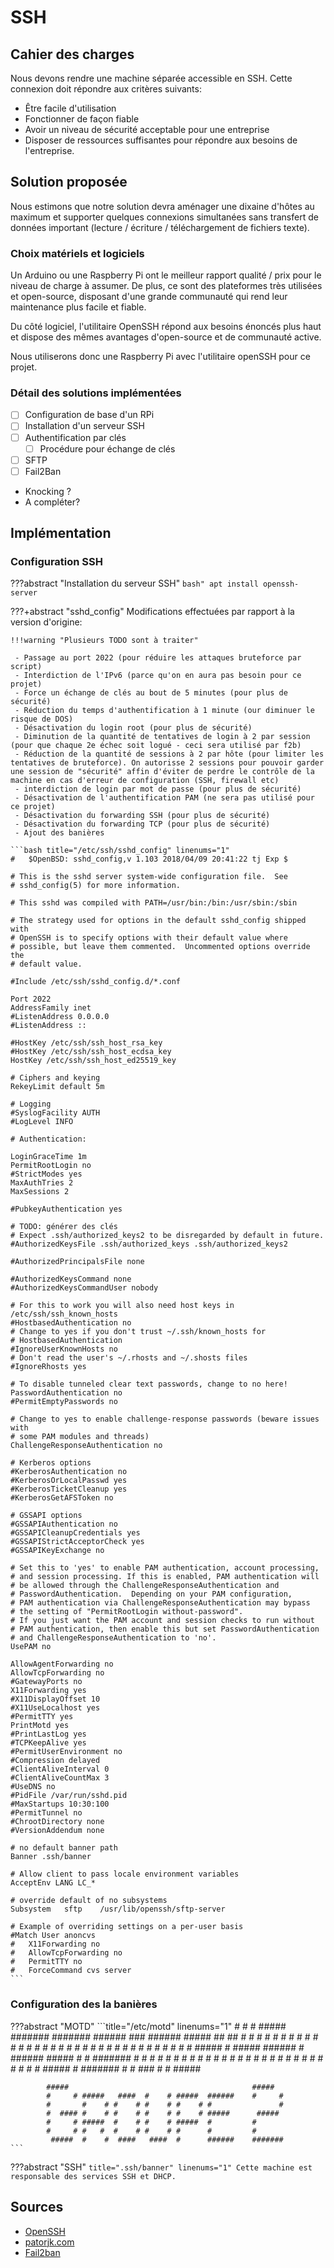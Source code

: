 # SSH

## Cahier des charges

Nous devons rendre une machine séparée accessible en SSH.
Cette connexion doit répondre aux critères suivants:

 - Être facile d'utilisation
 - Fonctionner de façon fiable
 - Avoir un niveau de sécurité acceptable pour une entreprise
 - Disposer de ressources suffisantes pour répondre aux besoins de l'entreprise.

## Solution proposée

Nous estimons que notre solution devra aménager une dixaine d'hôtes au maximum et supporter quelques connexions simultanées sans transfert de données important (lecture / écriture / téléchargement de fichiers texte).

### Choix matériels et logiciels

Un Arduino ou une Raspberry Pi ont le meilleur rapport qualité / prix pour le niveau de charge à assumer.
De plus, ce sont des plateformes très utilisées et open-source, disposant d'une grande communauté qui rend leur maintenance plus facile et fiable.

Du côté logiciel, l'utilitaire OpenSSH répond aux besoins énoncés plus haut et dispose des mêmes avantages d'open-source et de communauté active.

Nous utiliserons donc une Raspberry Pi avec l'utilitaire openSSH pour ce projet.

### Détail des solutions implémentées

 - [ ] Configuration de base d'un RPi
 - [ ] Installation d'un serveur SSH
 - [ ] Authentification par clés
     - [ ] Procédure pour échange de clés
 - [ ] SFTP
 - [ ] Fail2Ban
 - Knocking ?
 - A compléter?

## Implémentation

### Configuration SSH

???abstract "Installation du serveur SSH"
    ```bash"
    apt install openssh-server
    ```

???+abstract "sshd_config"
    Modifications effectuées par rapport à la version d'origine:

    !!!warning "Plusieurs TODO sont à traiter"

     - Passage au port 2022 (pour réduire les attaques bruteforce par script)
     - Interdiction de l'IPv6 (parce qu'on en aura pas besoin pour ce projet)
     - Force un échange de clés au bout de 5 minutes (pour plus de sécurité)
     - Réduction du temps d'authentification à 1 minute (our diminuer le risque de DOS)
     - Désactivation du login root (pour plus de sécurité)
     - Diminution de la quantité de tentatives de login à 2 par session (pour que chaque 2e échec soit logué - ceci sera utilisé par f2b)
     - Réduction de la quantité de sessions à 2 par hôte (pour limiter les tentatives de bruteforce). On autorisse 2 sessions pour pouvoir garder une session de "sécurité" affin d'éviter de perdre le contrôle de la machine en cas d'erreur de configuration (SSH, firewall etc)
     - interdiction de login par mot de passe (pour plus de sécurité)
     - Désactivation de l'authentification PAM (ne sera pas utilisé pour ce projet)
     - Désactivation du forwarding SSH (pour plus de sécurité)
     - Désactivation du forwarding TCP (pour plus de sécurité)
     - Ajout des banières

    ```bash title="/etc/ssh/sshd_config" linenums="1"
    #	$OpenBSD: sshd_config,v 1.103 2018/04/09 20:41:22 tj Exp $

    # This is the sshd server system-wide configuration file.  See
    # sshd_config(5) for more information.

    # This sshd was compiled with PATH=/usr/bin:/bin:/usr/sbin:/sbin

    # The strategy used for options in the default sshd_config shipped with
    # OpenSSH is to specify options with their default value where
    # possible, but leave them commented.  Uncommented options override the
    # default value.

    #Include /etc/ssh/sshd_config.d/*.conf

    Port 2022
    AddressFamily inet
    #ListenAddress 0.0.0.0
    #ListenAddress ::

    #HostKey /etc/ssh/ssh_host_rsa_key
    #HostKey /etc/ssh/ssh_host_ecdsa_key
    HostKey /etc/ssh/ssh_host_ed25519_key

    # Ciphers and keying
    RekeyLimit default 5m

    # Logging
    #SyslogFacility AUTH
    #LogLevel INFO

    # Authentication:

    LoginGraceTime 1m
    PermitRootLogin no
    #StrictModes yes
    MaxAuthTries 2
    MaxSessions 2

    #PubkeyAuthentication yes

    # TODO: générer des clés
    # Expect .ssh/authorized_keys2 to be disregarded by default in future.
    #AuthorizedKeysFile	.ssh/authorized_keys .ssh/authorized_keys2

    #AuthorizedPrincipalsFile none

    #AuthorizedKeysCommand none
    #AuthorizedKeysCommandUser nobody

    # For this to work you will also need host keys in /etc/ssh/ssh_known_hosts
    #HostbasedAuthentication no
    # Change to yes if you don't trust ~/.ssh/known_hosts for
    # HostbasedAuthentication
    #IgnoreUserKnownHosts no
    # Don't read the user's ~/.rhosts and ~/.shosts files
    #IgnoreRhosts yes

    # To disable tunneled clear text passwords, change to no here!
    PasswordAuthentication no
    #PermitEmptyPasswords no

    # Change to yes to enable challenge-response passwords (beware issues with
    # some PAM modules and threads)
    ChallengeResponseAuthentication no

    # Kerberos options
    #KerberosAuthentication no
    #KerberosOrLocalPasswd yes
    #KerberosTicketCleanup yes
    #KerberosGetAFSToken no

    # GSSAPI options
    #GSSAPIAuthentication no
    #GSSAPICleanupCredentials yes
    #GSSAPIStrictAcceptorCheck yes
    #GSSAPIKeyExchange no

    # Set this to 'yes' to enable PAM authentication, account processing,
    # and session processing. If this is enabled, PAM authentication will
    # be allowed through the ChallengeResponseAuthentication and
    # PasswordAuthentication.  Depending on your PAM configuration,
    # PAM authentication via ChallengeResponseAuthentication may bypass
    # the setting of "PermitRootLogin without-password".
    # If you just want the PAM account and session checks to run without
    # PAM authentication, then enable this but set PasswordAuthentication
    # and ChallengeResponseAuthentication to 'no'.
    UsePAM no

    AllowAgentForwarding no
    AllowTcpForwarding no
    #GatewayPorts no
    X11Forwarding yes
    #X11DisplayOffset 10
    #X11UseLocalhost yes
    #PermitTTY yes
    PrintMotd yes
    #PrintLastLog yes
    #TCPKeepAlive yes
    #PermitUserEnvironment no
    #Compression delayed
    #ClientAliveInterval 0
    #ClientAliveCountMax 3
    #UseDNS no
    #PidFile /var/run/sshd.pid
    #MaxStartups 10:30:100
    #PermitTunnel no
    #ChrootDirectory none
    #VersionAddendum none

    # no default banner path
    Banner .ssh/banner

    # Allow client to pass locale environment variables
    AcceptEnv LANG LC_*

    # override default of no subsystems
    Subsystem	sftp	/usr/lib/openssh/sftp-server

    # Example of overriding settings on a per-user basis
    #Match User anoncvs
    #	X11Forwarding no
    #	AllowTcpForwarding no
    #	PermitTTY no
    #	ForceCommand cvs server
    ```

### Configuration des la banières

???abstract "MOTD"
    ```title="/etc/motd" linenums="1"
    #     #    #     #####  ####### ####### ######     ### ######   #####
    ##   ##   # #   #     #    #    #       #     #     #  #     # #     #
    # # # #  #   #  #          #    #       #     #     #  #     # #
    #  #  # #     #  #####     #    #####   ######      #  ######   #####
    #     # #######       #    #    #       #   #       #  #   #         #
    #     # #     # #     #    #    #       #    #      #  #    #  #     #
    #     # #     #  #####     #    ####### #     #    ### #     #  #####

            #####                                         #####
            #     # #####   ####  #    # #####  ######    #     #
            #       #    # #    # #    # #    # #               #
            #  #### #    # #    # #    # #    # #####      #####
            #     # #####  #    # #    # #####  #         #
            #     # #   #  #    # #    # #      #         #
             #####  #    #  ####   ####  #      ######    #######
    ```

???abstract "SSH"
    ```title=".ssh/banner" linenums="1"
    Cette machine est responsable des services SSH et DHCP.
    ```

## Sources

 - [OpenSSH](https://www.openssh.com/)
 - [patorjk.com](http://www.patorjk.com/software/taag/)
 - [Fail2ban](https://www.fail2ban.org/wiki/index.php/MANUAL_0_8)

